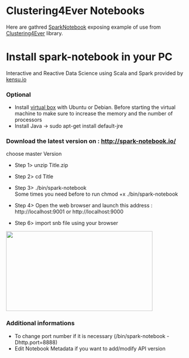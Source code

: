 # Clustering4Ever Notebooks

Here are gathred [SparkNotebook](https://github.com/spark-notebook/spark-notebook) exposing example of use from [Clustering4Ever](https://github.com/Clustering4Ever/Clustering4Ever) library.

# Install spark-notebook in your PC
Interactive and Reactive Data Science using Scala and Spark provided by [kensu.io](kensu.io)

### Optional 
* Install  [virtual box](https://www.virtualbox.org/) with Ubuntu or Debian.
Before starting the virtual machine to make sure to increase the memory and the number of processors
* Install Java  -> sudo apt-get install default-jre

### Download the latest version on : http://spark-notebook.io/
choose master Version 
* Step 1> unzip Title.zip
* Step 2> cd Title
* Step 3> ./bin/spark-notebook    
  Some times you need before to run chmod +x ./bin/spark-notebook

* Step 4> Open the web browser and launch this address : http://localhost:9001
  or
  http://localhost:9000
  
* Step 6> import snb file using your browser 
<img src="https://sites.google.com/site/lebbah/aims-program/openspark.png" width="400" height="218" border="0">

### Additional informations 
* To change port number if it is necessary
(/bin/spark-notebook -Dhttp.port=8888)
* Edit Notebook Metadata if you want to add/modify API version

